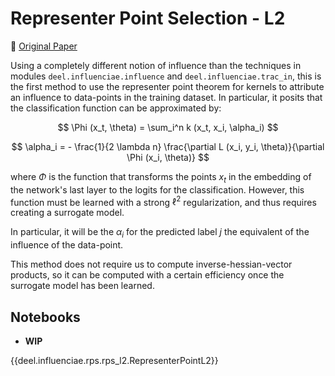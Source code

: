 # Representer Point Selection - L2

📰 [Original Paper](https://arxiv.org/abs/1811.09720)

Using a completely different notion of influence than the techniques in modules `deel.influenciae.influence`
and `deel.influenciae.trac_in`, this is the first method to use the representer point theorem for kernels
to attribute an influence to data-points in the training dataset. In particular, it posits that the
classification function can be approximated by:

$$ \Phi (x_t, \theta) = \sum_i^n k (x_t, x_i, \alpha_i) $$

$$ \alpha_i = - \frac{1}{2 \lambda n} \frac{\partial L (x_i, y_i, \theta)}{\partial \Phi (x_i, \theta)} $$

where $\Phi$ is the function that transforms the points $x_t$ in the embedding of the network's last layer
to the logits for the classification. However, this function must be learned with a strong $\ell^2$ regularization,
and thus requires creating a surrogate model.

In particular, it will be the $\alpha_i$ for the predicted label $j$ the equivalent of the influence of
the data-point.

This method does not require us to compute inverse-hessian-vector products, so it can be computed with
a certain efficiency once the surrogate model has been learned.


## Notebooks

- **WIP**


{{deel.influenciae.rps.rps_l2.RepresenterPointL2}}
